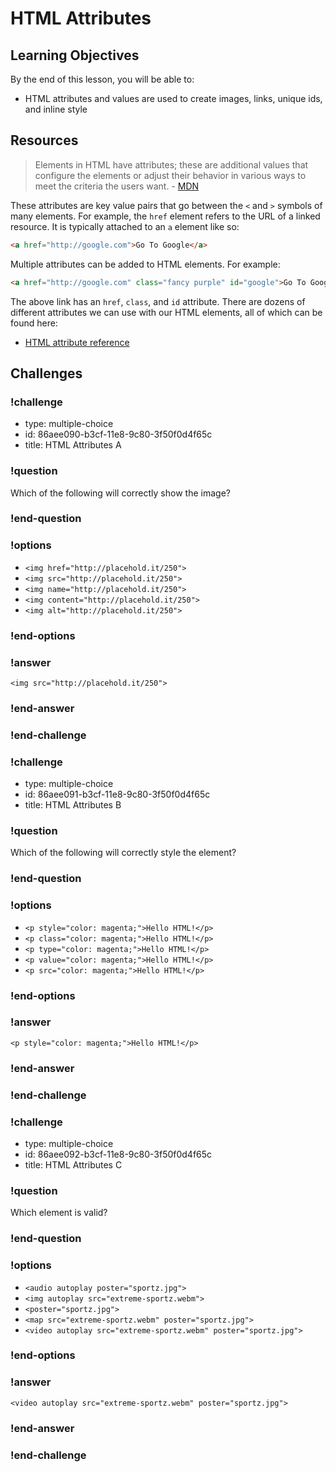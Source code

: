 # HTML Attributes

## Learning Objectives

By the end of this lesson, you will be able to:

* HTML attributes and values are used to create images, links, unique ids, and inline style

## Resources

> Elements in HTML have attributes; these are additional values that configure the elements or adjust their behavior in various ways to meet the criteria the users want. - [MDN](https://developer.mozilla.org/en-US/docs/Web/HTML/Attributes)

These attributes are key value pairs that go between the `<` and `>` symbols of many elements. For example, the `href` element refers to the URL of a linked resource. It is typically attached to an `a` element like so:

```html
<a href="http://google.com">Go To Google</a>
```

Multiple attributes can be added to HTML elements. For example:

```html
<a href="http://google.com" class="fancy purple" id="google">Go To Google</a>
```

The above link has an `href`, `class`, and `id` attribute. There are dozens of different attributes we can use with our HTML elements, all of which can be found here:

* [HTML attribute reference](https://developer.mozilla.org/en-US/docs/Web/HTML/Attributes)

## Challenges

<!-- Question -->

### !challenge

* type: multiple-choice
* id: 86aee090-b3cf-11e8-9c80-3f50f0d4f65c
* title: HTML Attributes A

### !question

Which of the following will correctly show the image?

### !end-question

### !options

* `<img href="http://placehold.it/250">`
* `<img src="http://placehold.it/250">`
* `<img name="http://placehold.it/250">`
* `<img content="http://placehold.it/250">`
* `<img alt="http://placehold.it/250">`

### !end-options

### !answer

`<img src="http://placehold.it/250">`

### !end-answer

### !end-challenge

<!-- Question -->

### !challenge

* type: multiple-choice
* id: 86aee091-b3cf-11e8-9c80-3f50f0d4f65c
* title: HTML Attributes B

### !question

Which of the following will correctly style the element?

### !end-question

### !options

* `<p style="color: magenta;">Hello HTML!</p>`
* `<p class="color: magenta;">Hello HTML!</p>`
* `<p type="color: magenta;">Hello HTML!</p>`
* `<p value="color: magenta;">Hello HTML!</p>`
* `<p src="color: magenta;">Hello HTML!</p>`

### !end-options

### !answer

`<p style="color: magenta;">Hello HTML!</p>`

### !end-answer

### !end-challenge

<!-- Question -->

### !challenge

* type: multiple-choice
* id: 86aee092-b3cf-11e8-9c80-3f50f0d4f65c
* title: HTML Attributes C

### !question

Which element is valid?

### !end-question

### !options

* `<audio autoplay poster="sportz.jpg">`
* `<img autoplay src="extreme-sportz.webm">`
* `<poster="sportz.jpg">`
* `<map src="extreme-sportz.webm" poster="sportz.jpg">`
* `<video autoplay src="extreme-sportz.webm" poster="sportz.jpg">`

### !end-options

### !answer

`<video autoplay src="extreme-sportz.webm" poster="sportz.jpg">`

### !end-answer

### !end-challenge

